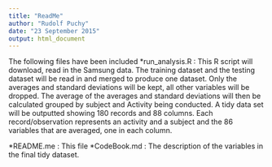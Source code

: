 ```yaml
---
title: "ReadMe"
author: "Rudolf Puchy"
date: "23 September 2015"
output: html_document
---
```


The following files have been included
*run_analysis.R : This R script will download, read in the Samsung data. The training dataset and the testing dataset will be read in and merged to produce one dataset.  Only the averages and standard deviations will be kept, all other variables will be dropped.  The average of the averages and standard deviations will then be calculated grouped by subject and Activity being conducted. A tidy data set will be outputted showing 180 records and 88 columns. Each record/observation represents an activity and a subject and the 86 variables that are averaged, one in each column. 


*README.me : This file
*CodeBook.md : The description of the variables in the final tidy dataset. 